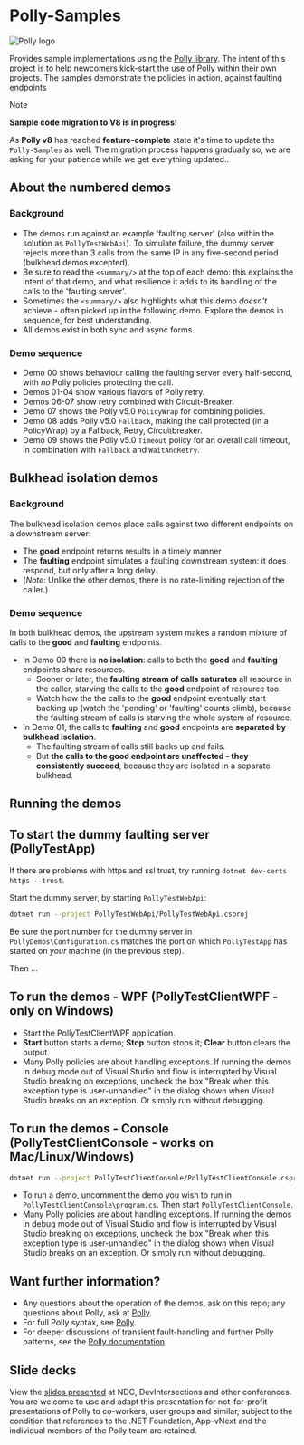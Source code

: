 # Polly-Samples

![Polly logo](https://raw.github.com/App-vNext/Polly/main/Polly-Logo.png)

Provides sample implementations using the [Polly library](https://www.github.com/App-vNext/Polly). The intent of this project is to help newcomers kick-start the use of [Polly](https://www.github.com/App-vNext/Polly) within their own projects.  The samples demonstrate the policies in action, against faulting endpoints

> [!NOTE]
> **Sample code migration to V8 is in progress!**
>
> As **Polly v8** has reached **feature-complete** state it's time to update the `Polly-Samples` as well.
> The migration process happens gradually so, we are asking for your patience while we get everything updated..

## About the numbered demos

### Background

+ The demos run against an example 'faulting server' (also within the solution as `PollyTestWebApi`).  To simulate failure, the dummy server rejects more than 3 calls from the same IP in any five-second period (bulkhead demos excepted).
+ Be sure to read the `<summary/>` at the top of each demo: this explains the intent of that demo, and what resilience it adds to its handling of the calls to the 'faulting server'.
+ Sometimes the `<summary/>` also highlights what this demo _doesn't_ achieve - often picked up in the following demo. Explore the demos in sequence, for best understanding.
+ All demos exist in both sync and async forms.

### Demo sequence

+ Demo 00 shows behaviour calling the faulting server every half-second, with _no_ Polly policies protecting the call.
+ Demos 01-04 show various flavors of Polly retry.
+ Demos 06-07 show retry combined with Circuit-Breaker.
+ Demo 07 shows the Polly v5.0 `PolicyWrap` for combining policies.
+ Demo 08 adds Polly v5.0 `Fallback`, making the call protected (in a PolicyWrap) by a Fallback, Retry, Circuitbreaker.
+ Demo 09 shows the Polly v5.0 `Timeout` policy for an overall call timeout, in combination with `Fallback` and `WaitAndRetry`.

## Bulkhead isolation demos

### Background

The bulkhead isolation demos place calls against two different endpoints on a downstream server:

+ The **good** endpoint returns results in a timely manner
+ The **faulting** endpoint simulates a faulting downstream system: it does respond, but only after a long delay.
+ (_Note_: Unlike the other demos, there is no rate-limiting rejection of the caller.)

### Demo sequence

In both bulkhead demos, the upstream system makes a random mixture of calls to the **good** and **faulting** endpoints.

+ In Demo 00 there is **no isolation**: calls to both the **good** and **faulting** endpoints share resources.
  + Sooner or later, the **faulting stream of calls saturates** all resource in the caller, starving the calls to the **good** endpoint of resource too.
  + Watch how the the calls to the **good** endpoint eventually start backing up (watch the 'pending' or 'faulting' counts climb), because the faulting stream of calls is starving the whole system of resource.
+ In Demo 01, the calls to **faulting** and **good** endpoints are **separated by bulkhead isolation**.
  + The faulting stream of calls still backs up and fails.
  + But **the calls to the good endpoint are unaffected - they consistently succeed**, because they are isolated in a separate bulkhead.

## Running the demos

## To start the dummy faulting server (PollyTestApp)

If there are problems with https and ssl trust, try running `dotnet dev-certs https --trust`.

Start the dummy server, by starting `PollyTestWebApi`:

```sh
dotnet run --project PollyTestWebApi/PollyTestWebApi.csproj
```

Be sure the port number for the dummy server in `PollyDemos\Configuration.cs` matches the port on which `PollyTestApp` has started on _your_ machine (in the previous step).

Then ...

## To run the demos - WPF (PollyTestClientWPF - only on Windows)

+ Start the PollyTestClientWPF application.
+ **Start** button starts a demo; **Stop** button stops it; **Clear** button clears the output.
+ Many Polly policies are about handling exceptions.  If running the demos in debug mode out of Visual Studio and flow is interrupted by Visual Studio breaking on exceptions, uncheck the box "Break when this exception type is user-unhandled" in the dialog shown when Visual Studio breaks on an exception.  Or simply run without debugging.

## To run the demos - Console (PollyTestClientConsole - works on Mac/Linux/Windows)

```sh
dotnet run --project PollyTestClientConsole/PollyTestClientConsole.csproj
```

+ To run a demo, uncomment the demo you wish to run in `PollyTestClientConsole\program.cs`.  Then start `PollyTestClientConsole`.
+ Many Polly policies are about handling exceptions.  If running the demos in debug mode out of Visual Studio and flow is interrupted by Visual Studio breaking on exceptions, uncheck the box "Break when this exception type is user-unhandled" in the dialog shown when Visual Studio breaks on an exception.  Or simply run without debugging.

## Want further information?

+ Any questions about the operation of the demos, ask on this repo; any questions about Polly, ask at [Polly](https://www.github.com/App-vNext/Polly).
+ For full Polly syntax, see [Polly](https://www.github.com/App-vNext/Polly).
+ For deeper discussions of transient fault-handling and further Polly patterns, see the [Polly documentation](https://www.pollydocs.org/)

## Slide decks

View the [slides presented](./slides/AppvNext-DotNetFoundation-Polly-DemoSlides-Nov-2019-generic.pptx) at NDC, DevIntersections and other conferences.  You are welcome to use and adapt this presentation for not-for-profit presentations of Polly to co-workers, user groups and similar, subject to the condition that references to the .NET Foundation, App-vNext and the individual members of the Polly team are retained.
